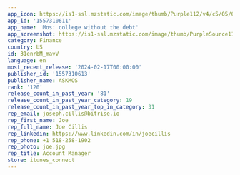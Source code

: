 ```yaml
---
app_icon: https://is1-ssl.mzstatic.com/image/thumb/Purple112/v4/c5/05/05/c5050507-6aee-293d-24b7-5d3e55562b60/AppIcon-0-0-1x_U007emarketing-0-5-0-85-220.png/1024x1024bb.png
app_id: '1557310611'
app_name: 'Mos: college without the debt'
app_screenshot: https://is1-ssl.mzstatic.com/image/thumb/PurpleSource116/v4/71/09/48/710948cc-5802-022e-a8ab-067a6d912de9/7de1fec1-2882-43e2-8043-f881e25bf202_6.5_Inch_-_343.png/1242x2688bb.png
category: Finance
country: US
id: 31enrbM_mavV
language: en
most_recent_release: '2024-02-17T00:00:00'
publisher_id: '1557310613'
publisher_name: ASKMOS
rank: '120'
release_count_in_past_year: '81'
release_count_in_past_year_category: 19
release_count_in_past_year_top_in_category: 31
rep_email: joseph.cillis@bitrise.io
rep_first_name: Joe
rep_full_name: Joe Cillis
rep_linkedin: https://www.linkedin.com/in/joecillis
rep_phone: +1 518-258-1902
rep_photo: joe.jpg
rep_title: Account Manager
store: itunes_connect
---
```

